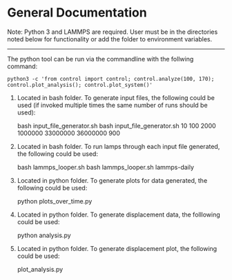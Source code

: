 General Documentation
=====================

Note: Python 3 and LAMMPS are required.
User must be in the directories noted below for functionality or add the folder to environment variables.

----------------------------

The python tool can be run via the commandline with the follwing command:

	python3 -c 'from control import control; control.analyze(100, 170); control.plot_analysis(); control.plot_system()'

1. Located in bash folder. To generate input files, the following could be used (if invoked multiple times the same number of runs should be used):

	bash input_file_generator.sh <number of runs> <number of atoms> <melting temperature> <time steps at melt> <time steps of quench> <time steps final hold> <list of final temperatures without units>
	bash input_file_generator.sh 10 100 2000 1000000 33000000 36000000 900

2. Located in bash folder. To run lamps through each input file generated, the following could be used:

	bash lammps_looper.sh <lamps tool used>
	bash lammps_looper.sh lammps-daily

3. Located in python folder. To generate plots for data generated, the following could be used:

	python plots_over_time.py

4. Located in python folder. To generate displacement data, the folllowing could be used:

	python analysis.py

5. Located in python folder. To generate displacement plot, the following could be used:

	plot_analysis.py
